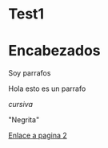 # Test1
# Encabezados
Soy parrafos

Hola esto es un parrafo

*cursiva*

"Negrita"

[Enlace a pagina 2](pagina2.md)
